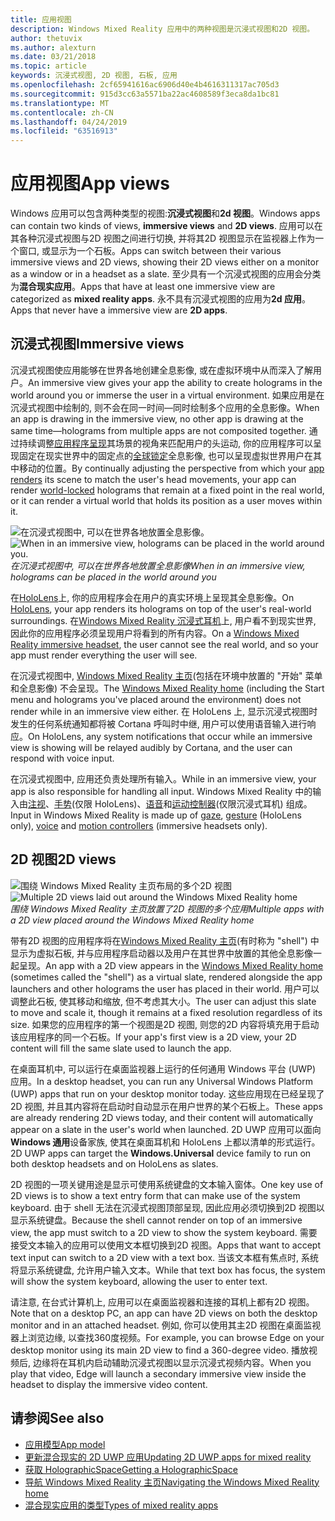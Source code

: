 ```yaml
---
title: 应用视图
description: Windows Mixed Reality 应用中的两种视图是沉浸式视图和2D 视图。
author: thetuvix
ms.author: alexturn
ms.date: 03/21/2018
ms.topic: article
keywords: 沉浸式视图, 2D 视图, 石板, 应用
ms.openlocfilehash: 2cf65941616ac6906d40e4b4616311317ac705d3
ms.sourcegitcommit: 915d3cc63a5571ba22ac4608589f3eca8da1bc81
ms.translationtype: MT
ms.contentlocale: zh-CN
ms.lasthandoff: 04/24/2019
ms.locfileid: "63516913"
---
```

# <a name="app-views"></a><span data-ttu-id="171c2-104">应用视图</span><span class="sxs-lookup"><span data-stu-id="171c2-104">App views</span></span>

<span data-ttu-id="171c2-105">Windows 应用可以包含两种类型的视图:**沉浸式视图**和**2d 视图**。</span><span class="sxs-lookup"><span data-stu-id="171c2-105">Windows apps can contain two kinds of views, **immersive views** and **2D views**.</span></span> <span data-ttu-id="171c2-106">应用可以在其各种沉浸式视图与2D 视图之间进行切换, 并将其2D 视图显示在监视器上作为一个窗口, 或显示为一个石板。</span><span class="sxs-lookup"><span data-stu-id="171c2-106">Apps can switch between their various immersive views and 2D views, showing their 2D views either on a monitor as a window or in a headset as a slate.</span></span> <span data-ttu-id="171c2-107">至少具有一个沉浸式视图的应用会分类为**混合现实应用**。</span><span class="sxs-lookup"><span data-stu-id="171c2-107">Apps that have at least one immersive view are categorized as **mixed reality apps**.</span></span> <span data-ttu-id="171c2-108">永不具有沉浸式视图的应用为**2d 应用**。</span><span class="sxs-lookup"><span data-stu-id="171c2-108">Apps that never have a immersive view are **2D apps**.</span></span>

## <a name="immersive-views"></a><span data-ttu-id="171c2-109">沉浸式视图</span><span class="sxs-lookup"><span data-stu-id="171c2-109">Immersive views</span></span>

<span data-ttu-id="171c2-110">沉浸式视图使应用能够在世界各地创建全息影像, 或在虚拟环境中从而深入了解用户。</span><span class="sxs-lookup"><span data-stu-id="171c2-110">An immersive view gives your app the ability to create holograms in the world around you or immerse the user in a virtual environment.</span></span> <span data-ttu-id="171c2-111">如果应用是在沉浸式视图中绘制的, 则不会在同一时间&mdash;同时绘制多个应用的全息影像。</span><span class="sxs-lookup"><span data-stu-id="171c2-111">When an app is drawing in the immersive view, no other app is drawing at the same time&mdash;holograms from multiple apps are not composited together.</span></span> <span data-ttu-id="171c2-112">通过持续调整[应用程序呈现](rendering.md)其场景的视角来匹配用户的头运动, 你的应用程序可以呈现固定在现实世界中的固定点的[全球锁定](coordinate-systems.md)全息影像, 也可以呈现虚拟世界用户在其中移动的位置。</span><span class="sxs-lookup"><span data-stu-id="171c2-112">By continually adjusting the perspective from which your [app renders](rendering.md) its scene to match the user's head movements, your app can render [world-locked](coordinate-systems.md) holograms that remain at a fixed point in the real world, or it can render a virtual world that holds its position as a user moves within it.</span></span>

<span data-ttu-id="171c2-113">![在沉浸式视图中, 可以在世界各地放置全息影像。](images/designoverview.jpg)</span><span class="sxs-lookup"><span data-stu-id="171c2-113">![When in an immersive view, holograms can be placed in the world around you.](images/designoverview.jpg)</span></span><br>
<span data-ttu-id="171c2-114">*在沉浸式视图中, 可以在世界各地放置全息影像*</span><span class="sxs-lookup"><span data-stu-id="171c2-114">*When in an immersive view, holograms can be placed in the world around you*</span></span>

<span data-ttu-id="171c2-115">在[HoloLens](hololens-hardware-details.md)上, 你的应用程序会在用户的真实环境上呈现其全息影像。</span><span class="sxs-lookup"><span data-stu-id="171c2-115">On [HoloLens](hololens-hardware-details.md), your app renders its holograms on top of the user's real-world surroundings.</span></span> <span data-ttu-id="171c2-116">在[Windows Mixed Reality 沉浸式耳机](immersive-headset-hardware-details.md)上, 用户看不到现实世界, 因此你的应用程序必须呈现用户将看到的所有内容。</span><span class="sxs-lookup"><span data-stu-id="171c2-116">On a [Windows Mixed Reality immersive headset](immersive-headset-hardware-details.md), the user cannot see the real world, and so your app must render everything the user will see.</span></span>

<span data-ttu-id="171c2-117">在沉浸式视图中, [Windows Mixed Reality 主页](navigating-the-windows-mixed-reality-home.md)(包括在环境中放置的 "开始" 菜单和全息影像) 不会呈现。</span><span class="sxs-lookup"><span data-stu-id="171c2-117">The [Windows Mixed Reality home](navigating-the-windows-mixed-reality-home.md) (including the Start menu and holograms you've placed around the environment) does not render while in an immersive view either.</span></span> <span data-ttu-id="171c2-118">在 HoloLens 上, 显示沉浸式视图时发生的任何系统通知都将被 Cortana 呼叫时中继, 用户可以使用语音输入进行响应。</span><span class="sxs-lookup"><span data-stu-id="171c2-118">On HoloLens, any system notifications that occur while an immersive view is showing will be relayed audibly by Cortana, and the user can respond with voice input.</span></span>

<span data-ttu-id="171c2-119">在沉浸式视图中, 应用还负责处理所有输入。</span><span class="sxs-lookup"><span data-stu-id="171c2-119">While in an immersive view, your app is also responsible for handling all input.</span></span> <span data-ttu-id="171c2-120">Windows Mixed Reality 中的输入由[注视](gaze.md)、[手势](gestures.md)(仅限 HoloLens)、[语音](voice-input.md)和[运动控制器](motion-controllers.md)(仅限沉浸式耳机) 组成。</span><span class="sxs-lookup"><span data-stu-id="171c2-120">Input in Windows Mixed Reality is made up of [gaze](gaze.md), [gesture](gestures.md) (HoloLens only), [voice](voice-input.md) and [motion controllers](motion-controllers.md) (immersive headsets only).</span></span>

## <a name="2d-views"></a><span data-ttu-id="171c2-121">2D 视图</span><span class="sxs-lookup"><span data-stu-id="171c2-121">2D views</span></span>

<span data-ttu-id="171c2-122">![围绕 Windows Mixed Reality 主页布局的多个2D 视图](images/teleportation-640px.png)</span><span class="sxs-lookup"><span data-stu-id="171c2-122">![Multiple 2D views laid out around the Windows Mixed Reality home](images/teleportation-640px.png)</span></span><br>
<span data-ttu-id="171c2-123">*围绕 Windows Mixed Reality 主页放置了2D 视图的多个应用*</span><span class="sxs-lookup"><span data-stu-id="171c2-123">*Multiple apps with a 2D view placed around the Windows Mixed Reality home*</span></span>

<span data-ttu-id="171c2-124">带有2D 视图的应用程序将在[Windows Mixed Reality 主页](navigating-the-windows-mixed-reality-home.md)(有时称为 "shell") 中显示为虚拟石板, 并与应用程序启动器以及用户在其世界中放置的其他全息影像一起呈现。</span><span class="sxs-lookup"><span data-stu-id="171c2-124">An app with a 2D view appears in the [Windows Mixed Reality home](navigating-the-windows-mixed-reality-home.md) (sometimes called the "shell") as a virtual slate, rendered alongside the app launchers and other holograms the user has placed in their world.</span></span> <span data-ttu-id="171c2-125">用户可以调整此石板, 使其移动和缩放, 但不考虑其大小。</span><span class="sxs-lookup"><span data-stu-id="171c2-125">The user can adjust this slate to move and scale it, though it remains at a fixed resolution regardless of its size.</span></span> <span data-ttu-id="171c2-126">如果您的应用程序的第一个视图是2D 视图, 则您的2D 内容将填充用于启动该应用程序的同一个石板。</span><span class="sxs-lookup"><span data-stu-id="171c2-126">If your app's first view is a 2D view, your 2D content will fill the same slate used to launch the app.</span></span>

<span data-ttu-id="171c2-127">在桌面耳机中, 可以运行在桌面监视器上运行的任何通用 Windows 平台 (UWP) 应用。</span><span class="sxs-lookup"><span data-stu-id="171c2-127">In a desktop headset, you can run any Universal Windows Platform (UWP) apps that run on your desktop monitor today.</span></span> <span data-ttu-id="171c2-128">这些应用现在已经呈现了2D 视图, 并且其内容将在启动时自动显示在用户世界的某个石板上。</span><span class="sxs-lookup"><span data-stu-id="171c2-128">These apps are already rendering 2D views today, and their content will automatically appear on a slate in the user's world when launched.</span></span> <span data-ttu-id="171c2-129">2D UWP 应用可以面向**Windows 通用**设备家族, 使其在桌面耳机和 HoloLens 上都以清单的形式运行。</span><span class="sxs-lookup"><span data-stu-id="171c2-129">2D UWP apps can target the **Windows.Universal** device family to run on both desktop headsets and on HoloLens as slates.</span></span>

<span data-ttu-id="171c2-130">2D 视图的一项关键用途是显示可使用系统键盘的文本输入窗体。</span><span class="sxs-lookup"><span data-stu-id="171c2-130">One key use of 2D views is to show a text entry form that can make use of the system keyboard.</span></span> <span data-ttu-id="171c2-131">由于 shell 无法在沉浸式视图顶部呈现, 因此应用必须切换到2D 视图以显示系统键盘。</span><span class="sxs-lookup"><span data-stu-id="171c2-131">Because the shell cannot render on top of an immersive view, the app must switch to a 2D view to show the system keyboard.</span></span> <span data-ttu-id="171c2-132">需要接受文本输入的应用可以使用文本框切换到2D 视图。</span><span class="sxs-lookup"><span data-stu-id="171c2-132">Apps that want to accept text input can switch to a 2D view with a text box.</span></span> <span data-ttu-id="171c2-133">当该文本框有焦点时, 系统将显示系统键盘, 允许用户输入文本。</span><span class="sxs-lookup"><span data-stu-id="171c2-133">While that text box has focus, the system will show the system keyboard, allowing the user to enter text.</span></span>

<span data-ttu-id="171c2-134">请注意, 在台式计算机上, 应用可以在桌面监视器和连接的耳机上都有2D 视图。</span><span class="sxs-lookup"><span data-stu-id="171c2-134">Note that on a desktop PC, an app can have 2D views on both the desktop monitor and in an attached headset.</span></span> <span data-ttu-id="171c2-135">例如, 你可以使用其主2D 视图在桌面监视器上浏览边缘, 以查找360度视频。</span><span class="sxs-lookup"><span data-stu-id="171c2-135">For example, you can browse Edge on your desktop monitor using its main 2D view to find a 360-degree video.</span></span> <span data-ttu-id="171c2-136">播放视频后, 边缘将在耳机内启动辅助沉浸式视图以显示沉浸式视频内容。</span><span class="sxs-lookup"><span data-stu-id="171c2-136">When you play that video, Edge will launch a secondary immersive view inside the headset to display the immersive video content.</span></span>

## <a name="see-also"></a><span data-ttu-id="171c2-137">请参阅</span><span class="sxs-lookup"><span data-stu-id="171c2-137">See also</span></span>

* [<span data-ttu-id="171c2-138">应用模型</span><span class="sxs-lookup"><span data-stu-id="171c2-138">App model</span></span>](app-model.md)
* [<span data-ttu-id="171c2-139">更新混合现实的 2D UWP 应用</span><span class="sxs-lookup"><span data-stu-id="171c2-139">Updating 2D UWP apps for mixed reality</span></span>](building-2d-apps.md)
* [<span data-ttu-id="171c2-140">获取 HolographicSpace</span><span class="sxs-lookup"><span data-stu-id="171c2-140">Getting a HolographicSpace</span></span>](getting-a-holographicspace.md)
* [<span data-ttu-id="171c2-141">导航 Windows Mixed Reality 主页</span><span class="sxs-lookup"><span data-stu-id="171c2-141">Navigating the Windows Mixed Reality home</span></span>](navigating-the-windows-mixed-reality-home.md)
* [<span data-ttu-id="171c2-142">混合现实应用的类型</span><span class="sxs-lookup"><span data-stu-id="171c2-142">Types of mixed reality apps</span></span>](types-of-mixed-reality-apps.md)
